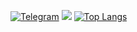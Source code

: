 [![Telegram](https://img.shields.io/badge/-Telegram-blue)](https://t.me/byxmend)
![](https://visitor-badge.glitch.me/badge?page_id=byxmend.byxmend)
[![Top Langs](https://github-readme-stats.vercel.app/api/top-langs/?username=byxmend&layout=compact)](https://github.com/byxmend/github-readme-stats)
